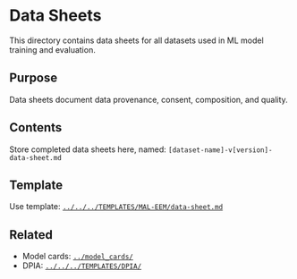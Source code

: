 # Data Sheets

This directory contains data sheets for all datasets used in ML model training and evaluation.

## Purpose

Data sheets document data provenance, consent, composition, and quality.

## Contents

Store completed data sheets here, named: `[dataset-name]-v[version]-data-sheet.md`

## Template

Use template: [`../../../TEMPLATES/MAL-EEM/data-sheet.md`](../../../TEMPLATES/MAL-EEM/data-sheet.md)

## Related

- Model cards: [`../model_cards/`](../model_cards/)
- DPIA: [`../../../TEMPLATES/DPIA/`](../../../TEMPLATES/DPIA/)
